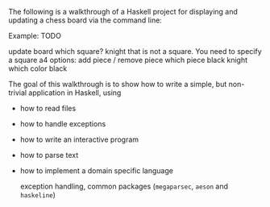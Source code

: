 The following is a walkthrough of a Haskell project for displaying and updating a chess board via the command line:

Example: TODO

update board
which square?
knight
that is not a square. You need to specify a square
a4
options:
    add piece / remove piece
which piece
black knight
which color 
black

The goal of this walkthrough is to show how to write a simple, but non-trivial application in Haskell, using 

- how to read files
- how to handle exceptions
- how to write an interactive program
- how to parse text
- how to implement a domain specific language


    exception handling, common packages (`megaparsec`, `aeson` and `haskeline`)
